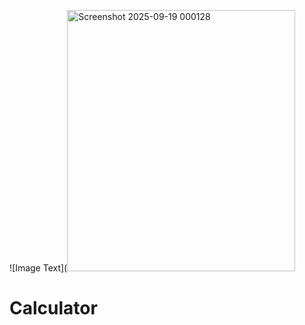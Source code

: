 ![Image Text](<img width="365" height="418" alt="Screenshot 2025-09-19 000128" src="https://github.com/user-attachments/assets/bfd76444-c83c-4443-92d9-cabbb4295905" />
# Calculator
